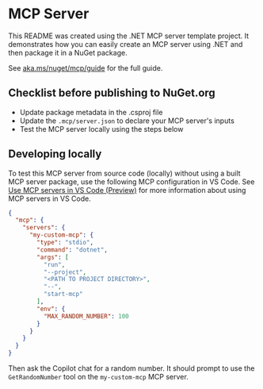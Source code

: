 # MCP Server

This README was created using the .NET MCP server template project. It demonstrates how you can easily create an MCP server using .NET and then package it in a NuGet package.

See [aka.ms/nuget/mcp/guide](https://aka.ms/nuget/mcp/guide) for the full guide.

## Checklist before publishing to NuGet.org

- Update package metadata in the .csproj file
- Update the `.mcp/server.json` to declare your MCP server's inputs
- Test the MCP server locally using the steps below 

## Developing locally

To test this MCP server from source code (locally) without using a built MCP server package, use the following MCP configuration in VS Code. See [Use MCP servers in VS Code (Preview)](https://code.visualstudio.com/docs/copilot/chat/mcp-servers) for more information about using MCP servers in VS Code.

```json
{
  "mcp": {
    "servers": {
      "my-custom-mcp": {
        "type": "stdio",
        "command": "dotnet",
        "args": [
          "run",
          "--project",
          "<PATH TO PROJECT DIRECTORY>",
          "--",
          "start-mcp"
        ],
        "env": {
          "MAX_RANDOM_NUMBER": 100
        }
      }
    }
  }
}
```

Then ask the Copilot chat for a random number. It should prompt to use the `GetRandomNumber` tool on the `my-custom-mcp` MCP server. 
